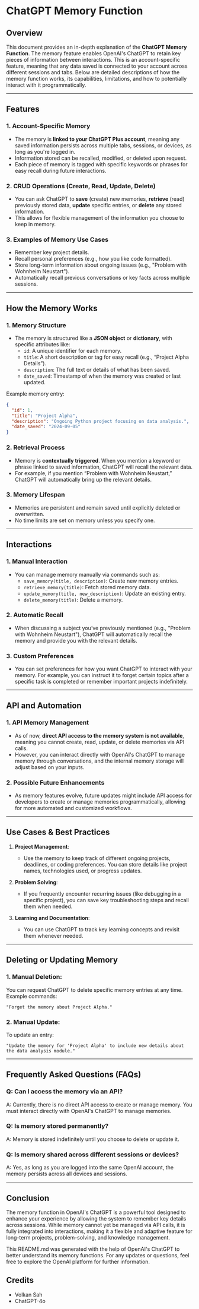 
# ChatGPT Memory Function

## Overview

This document provides an in-depth explanation of the **ChatGPT Memory Function**. The memory feature enables OpenAI's ChatGPT to retain key pieces of information between interactions. This is an account-specific feature, meaning that any data saved is connected to your account across different sessions and tabs. Below are detailed descriptions of how the memory function works, its capabilities, limitations, and how to potentially interact with it programmatically.

---

## Features

### 1. **Account-Specific Memory**
   - The memory is **linked to your ChatGPT Plus account**, meaning any saved information persists across multiple tabs, sessions, or devices, as long as you're logged in.
   - Information stored can be recalled, modified, or deleted upon request.
   - Each piece of memory is tagged with specific keywords or phrases for easy recall during future interactions.

### 2. **CRUD Operations (Create, Read, Update, Delete)**
   - You can ask ChatGPT to **save** (create) new memories, **retrieve** (read) previously stored data, **update** specific entries, or **delete** any stored information.
   - This allows for flexible management of the information you choose to keep in memory.
   
### 3. **Examples of Memory Use Cases**
   - Remember key project details.
   - Recall personal preferences (e.g., how you like code formatted).
   - Store long-term information about ongoing issues (e.g., "Problem with Wohnheim Neustart").
   - Automatically recall previous conversations or key facts across multiple sessions.

---

## How the Memory Works

### 1. **Memory Structure**
   - The memory is structured like a **JSON object** or **dictionary**, with specific attributes like:
     - `id`: A unique identifier for each memory.
     - `title`: A short description or tag for easy recall (e.g., “Project Alpha Details”).
     - `description`: The full text or details of what has been saved.
     - `date_saved`: Timestamp of when the memory was created or last updated.
   
   Example memory entry:
   ```json
   {
     "id": 1,
     "title": "Project Alpha",
     "description": "Ongoing Python project focusing on data analysis.",
     "date_saved": "2024-09-05"
   }
   ```

### 2. **Retrieval Process**
   - Memory is **contextually triggered**. When you mention a keyword or phrase linked to saved information, ChatGPT will recall the relevant data.
   - For example, if you mention “Problem with Wohnheim Neustart,” ChatGPT will automatically bring up the relevant details.

### 3. **Memory Lifespan**
   - Memories are persistent and remain saved until explicitly deleted or overwritten.
   - No time limits are set on memory unless you specify one.

---

## Interactions

### 1. **Manual Interaction**
   - You can manage memory manually via commands such as:
     - `save_memory(title, description)`: Create new memory entries.
     - `retrieve_memory(title)`: Fetch stored memory data.
     - `update_memory(title, new_description)`: Update an existing entry.
     - `delete_memory(title)`: Delete a memory.

### 2. **Automatic Recall**
   - When discussing a subject you’ve previously mentioned (e.g., "Problem with Wohnheim Neustart"), ChatGPT will automatically recall the memory and provide you with the relevant details.
   
### 3. **Custom Preferences**
   - You can set preferences for how you want ChatGPT to interact with your memory. For example, you can instruct it to forget certain topics after a specific task is completed or remember important projects indefinitely.

---

## API and Automation

### 1. **API Memory Management**
   - As of now, **direct API access to the memory system is not available**, meaning you cannot create, read, update, or delete memories via API calls.
   - However, you can interact directly with OpenAI's ChatGPT to manage memory through conversations, and the internal memory storage will adjust based on your inputs.

### 2. **Possible Future Enhancements**
   - As memory features evolve, future updates might include API access for developers to create or manage memories programmatically, allowing for more automated and customized workflows.

---

## Use Cases & Best Practices

1. **Project Management**:
   - Use the memory to keep track of different ongoing projects, deadlines, or coding preferences. You can store details like project names, technologies used, or progress updates.

2. **Problem Solving**:
   - If you frequently encounter recurring issues (like debugging in a specific project), you can save key troubleshooting steps and recall them when needed.

3. **Learning and Documentation**:
   - You can use ChatGPT to track key learning concepts and revisit them whenever needed.

---

## Deleting or Updating Memory

### 1. **Manual Deletion**:
   You can request ChatGPT to delete specific memory entries at any time. Example commands:
   ```text
   "Forget the memory about Project Alpha."
   ```

### 2. **Manual Update**:
   To update an entry:
   ```text
   "Update the memory for 'Project Alpha' to include new details about the data analysis module."
   ```

---

## Frequently Asked Questions (FAQs)

### Q: Can I access the memory via an API?
   A: Currently, there is no direct API access to create or manage memory. You must interact directly with OpenAI's ChatGPT to manage memories.

### Q: Is memory stored permanently?
   A: Memory is stored indefinitely until you choose to delete or update it.

### Q: Is memory shared across different sessions or devices?
   A: Yes, as long as you are logged into the same OpenAI account, the memory persists across all devices and sessions.

---

## Conclusion

The memory function in OpenAI's ChatGPT is a powerful tool designed to enhance your experience by allowing the system to remember key details across sessions. While memory cannot yet be managed via API calls, it is fully integrated into interactions, making it a flexible and adaptive feature for long-term projects, problem-solving, and knowledge management.

This README.md was generated with the help of OpenAI's ChatGPT to better understand its memory functions. For any updates or questions, feel free to explore the OpenAI platform for further information.

## Credits
- Volkan Sah
- ChatGPT-4o
